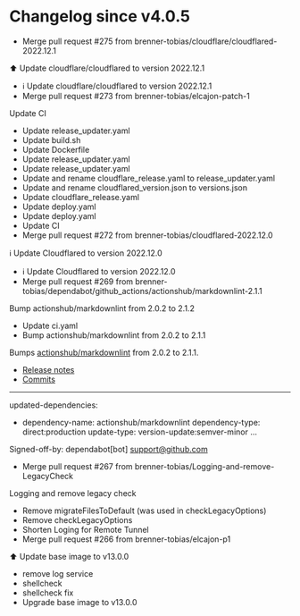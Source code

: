 # Changelog since v4.0.5
- Merge pull request #275 from brenner-tobias/cloudflare/cloudflared-2022.12.1

⬆️ Update cloudflare/cloudflared to version 2022.12.1 
- ℹ️ Update cloudflare/cloudflared to version 2022.12.1 
- Merge pull request #273 from brenner-tobias/elcajon-patch-1

Update CI 
- Update release_updater.yaml 
- Update build.sh 
- Update Dockerfile 
- Update release_updater.yaml 
- Update release_updater.yaml 
- Update and rename cloudflare_release.yaml to release_updater.yaml 
- Update and rename cloudflared_version.json to versions.json 
- Update cloudflare_release.yaml 
- Update deploy.yaml 
- Update deploy.yaml 
- Update CI 
- Merge pull request #272 from brenner-tobias/cloudflared-2022.12.0

ℹ️ Update Cloudflared to version 2022.12.0 
- ℹ️ Update Cloudflared to version 2022.12.0 
- Merge pull request #269 from brenner-tobias/dependabot/github_actions/actionshub/markdownlint-2.1.1

Bump actionshub/markdownlint from 2.0.2 to 2.1.2 
- Update ci.yaml 
- Bump actionshub/markdownlint from 2.0.2 to 2.1.1

Bumps [actionshub/markdownlint](https://github.com/actionshub/markdownlint) from 2.0.2 to 2.1.1.
- [Release notes](https://github.com/actionshub/markdownlint/releases)
- [Commits](https://github.com/actionshub/markdownlint/compare/2.0.2...V2.1.1)

---
updated-dependencies:
- dependency-name: actionshub/markdownlint
  dependency-type: direct:production
  update-type: version-update:semver-minor
...

Signed-off-by: dependabot[bot] <support@github.com> 
- Merge pull request #267 from brenner-tobias/Logging-and-remove-LegacyCheck

Logging and remove legacy check 
- Remove migrateFilesToDefault (was used in checkLegacyOptions) 
- Remove checkLegacyOptions 
- Shorten Loging for Remote Tunnel 
- Merge pull request #266 from brenner-tobias/elcajon-p1

⬆️ Update base image to v13.0.0 
- remove log service 
- shellcheck 
- shellcheck fix 
- Upgrade base image to v13.0.0 
